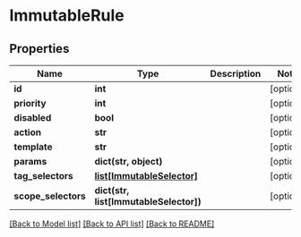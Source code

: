 # ImmutableRule

## Properties
Name | Type | Description | Notes
------------ | ------------- | ------------- | -------------
**id** | **int** |  | [optional] 
**priority** | **int** |  | [optional] 
**disabled** | **bool** |  | [optional] 
**action** | **str** |  | [optional] 
**template** | **str** |  | [optional] 
**params** | **dict(str, object)** |  | [optional] 
**tag_selectors** | [**list[ImmutableSelector]**](ImmutableSelector.md) |  | [optional] 
**scope_selectors** | **dict(str, list[ImmutableSelector])** |  | [optional] 

[[Back to Model list]](../README.md#documentation-for-models) [[Back to API list]](../README.md#documentation-for-api-endpoints) [[Back to README]](../README.md)


